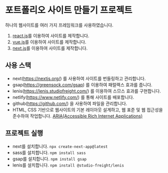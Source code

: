 # 포트폴리오 사이트 만들기 프로젝트

 하나의 웹사이트를 여러 가지 프레임워크를 사용하였습니다.

1. [react.js](https://github.com/webstoryboy/port2023-react)를 이용하여 사이트를 제작합니다. 
2. [vue.js](https://github.com/webstoryboy/port2023-vue)를 이용하여 사이트를 제작합니다.
3. [next.js](https://github.com/webstoryboy/port2023-next)를 이용하여 사이트를 제작합니다.

 



## 사용 스택
- next(https://nextjs.org/) 를 사용하여 사이트를 번들링하고 관리합니다.
- gsap(https://greensock.com/gsap) 를 이용하여 패럴랙스 효과를 줍니다.
- lenis(https://lenis.studiofreight.com/) 를 이용하여 스므스 효과를 구현합니다.
- netlify(https://www.netlify.com/) 를 통해 사이트를 배포합니다.
- github(https://github.com/) 을 사용하여 파일을 관리합니다.
- HTML, CSS 기반으로 웹사이트의 기본 레이아웃 설계하고, 웹 표준 및 웹 접근성을 준수하여 작업합니다. [ARIA(Accessible Rich Internet Applications)](https://developer.mozilla.org/en-US/docs/Web/Accessibility/ARIA/Roles)

## 프로젝트 실행
- next를 설치합니다. `npx create-next-app@latest`
- sass를 설치합니다. `npm install sass`
- gsap를 설치합니다. `npm install gsap`
- lenis를 설치합니다. `npm install @studio-freight/lenis`
